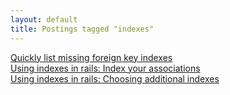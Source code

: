 ```yaml
---
layout: default
title: Postings tagged "indexes"
---
```

[Quickly list missing foreign key indexes](http:///2009/09/quickly-list-missing-foreign-key-indexes)<br />
[Using indexes in rails: Index your associations](http:///2009/08/using-indexes-in-rails-index-your-associations)<br />
[Using indexes in rails: Choosing additional indexes](http:///2009/08/using-indexes-in-rails-choosing-additional-indexes)<br />
